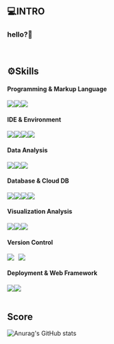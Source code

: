 
<h2>💻INTRO</h2> 


### hello?👋

<br>

<h2>⚙️Skills</h2> 
<h4>Programming & Markup Language</h4>
<div style="display: flex;">
  <img src="https://img.shields.io/badge/python-3776AB?style=for-the-badge&logo=python&logoColor=white">
  <img src="https://img.shields.io/badge/javascript-F7DF1E?style=for-the-badge&logo=javascript&logoColor=white">
  <img src="https://img.shields.io/badge/html5-E34F26?style=for-the-badge&logo=html5&logoColor=white">
</div>

<h4>IDE & Environment</h4>
<div style="display: flex;">
  <img src="https://img.shields.io/badge/docker-2496ED?style=for-the-badge&logo=docker&logoColor=white">
  <img src="https://img.shields.io/badge/Visual Studio-5C2D91?style=for-the-badge&logo=docker&logoColor=white">
  <img src="https://img.shields.io/badge/Jupyter-F37626?style=for-the-badge&logo=docker&logoColor=white">
  <img src="https://img.shields.io/badge/Anaconda-44A833?style=for-the-badge&logo=docker&logoColor=white">
</div>

<h4>Data Analysis</h4>
<div style="display: flex;">
  <img src="https://img.shields.io/badge/pandas-150458?style=for-the-badge&logo=docker&logoColor=white">
  <img src="https://img.shields.io/badge/NumPy-013243?style=for-the-badge&logo=docker&logoColor=white">
  <img src="https://img.shields.io/badge/SciPy-8CAAE6?style=for-the-badge&logo=docker&logoColor=white">
</div>

<h4>Database & Cloud DB</h4>
<div style="display: flex;">
  <img src="https://img.shields.io/badge/postgresql-4169E1?style=for-the-badge&logo=postgresql&logoColor=white">
  <img src="https://img.shields.io/badge/googlecloud-4285F4?style=for-the-badge&logo=googlecloud&logoColor=white">
  <img src="https://img.shields.io/badge/mongodb-47A248?style=for-the-badge&logo=mongodb&logoColor=white">
  <img src="https://img.shields.io/badge/mysql-4479A1?style=for-the-badge&logo=mysql&logoColor=white">
</div>

<h4>Visualization Analysis</h4>
<div style="display: flex;">
  <img src="https://img.shields.io/badge/metabase-509EE3?style=for-the-badge&logo=metabase&logoColor=white">
  <img src="https://img.shields.io/badge/Looker-4285F4?style=for-the-badge&logo=metabase&logoColor=white">
  <img src="https://img.shields.io/badge/metabase-509EE3?style=for-the-badge&logo=metabase&logoColor=white">
</div>

<h4>Version Control</h4>
<div style="display: flex;">
  <img src="https://img.shields.io/badge/github-181717?style=for-the-badge&logo=github&logoColor=white" style="margin-right: 10px;">
  <img src="https://img.shields.io/badge/git-F05032?style=for-the-badge&logo=git&logoColor=white">
</div>

<h4>Deployment & Web Framework</h4>
<div style="display: flex;">
  <img src="https://img.shields.io/badge/flask-000000?style=for-the-badge&logo=flask&logoColor=white">
  <img src="https://img.shields.io/badge/Bootstrap-7952B3?style=for-the-badge&logo=flask&logoColor=white">
</div>





<!--
<img src="https://img.shields.io/badge/기술이름-#제외색상번호?style=for-the-badge&logo=아이콘이름&logoColor=white">
<img src="https://img.shields.io/badge/기술이름-#제외색상번호?style=for-the-badge&logo=아이콘이름&logoColor=white">
<img src="https://img.shields.io/badge/기술이름-#제외색상번호?style=for-the-badge&logo=아이콘이름&logoColor=white"> 
https://simpleicons.org/?q=flask
-->

<br>

<h2>Score</h2> 

![Anurag's GitHub stats](https://github-readme-stats.vercel.app/api?username=KIMJEONGSU&show_icons=true&theme=radical)




